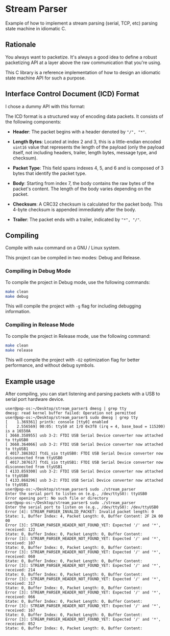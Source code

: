
# Stream Parser
Example of how to implement a stream parsing (serial, TCP, etc) parsing state machine in idiomatic C.

## Rationale
You always want to packetize. It's always a good idea to define a robust packetizing API at a layer above the raw communication that you're using.

This C library is a reference implementation of how to design an idiomatic state machine API for such a purpose. 

## Interface Control Document (ICD) Format

I chose a dummy API with this format:

The ICD format is a structured way of encoding data packets. It consists of the following components:

- **Header**: The packet begins with a header denoted by `"/", "*"`.
  
- **Length Bytes**: Located at index 2 and 3, this is a little-endian encoded `uint16` value that represents the length of the payload (only the payload itself, not including headers, trailer, length bytes, message type, and checksum).

- **Packet Type**: This field spans indexes 4, 5, and 6 and is composed of 3 bytes that identify the packet type.

- **Body**: Starting from index 7, the body contains the raw bytes of the packet's content. The length of the body varies depending on the packet.

- **Checksum**: A CRC32 checksum is calculated for the packet body. This 4-byte checksum is appended immediately after the body.

- **Trailer**: The packet ends with a trailer, indicated by `"*", "/"`.

## Compiling
Compile with `make` command on a GNU / Linux system.

This project can be compiled in two modes: Debug and Release.

### Compiling in Debug Mode

To compile the project in Debug mode, use the following commands:

```bash
make clean
make debug
```

This will compile the project with `-g` flag for including debugging information.

### Compiling in Release Mode

To compile the project in Release mode, use the following command:

```bash
make clean
make release
```

This will compile the project with `-O2` optimization flag for better performance, and without debug symbols.

## Example usage
After compiling, you can start listening and parsing packets with a USB to serial port hardware device.

```terminal
user@pop-os:~/Desktop/stream_parser$ dmesg | grep tty
dmesg: read kernel buffer failed: Operation not permitted
user@pop-os:~/Desktop/stream_parser$ sudo dmesg | grep tty
[    1.369361] printk: console [tty0] enabled
[    2.556569] 00:05: ttyS0 at I/O 0x3f8 (irq = 4, base_baud = 115200) is a 16550A
[ 3668.358955] usb 3-2: FTDI USB Serial Device converter now attached to ttyUSB0
[ 3668.364066] usb 3-2: FTDI USB Serial Device converter now attached to ttyUSB1
[ 4017.386382] ftdi_sio ttyUSB0: FTDI USB Serial Device converter now disconnected from ttyUSB0
[ 4017.387617] ftdi_sio ttyUSB1: FTDI USB Serial Device converter now disconnected from ttyUSB1
[ 4133.859300] usb 3-2: FTDI USB Serial Device converter now attached to ttyUSB0
[ 4133.868296] usb 3-2: FTDI USB Serial Device converter now attached to ttyUSB1
user@pop-os:~/Desktop/stream_parser$ sudo ./stream_parser
Enter the serial port to listen on (e.g., /dev/ttyS0): ttyUSB0              
Error opening port: No such file or directory
user@pop-os:~/Desktop/stream_parser$ sudo ./stream_parser
Enter the serial port to listen on (e.g., /dev/ttyS0): /dev/ttyUSB0
Error [4]: STREAM_PARSER_INVALID_PACKET: Invalid packet length: 0
State: 1, Buffer Index: 4, Packet Length: 0, Buffer Content: 2F 2A 00 00 
Error [3]: STREAM_PARSER_HEADER_NOT_FOUND_YET: Expected '/' and '*', received: 122
State: 0, Buffer Index: 0, Packet Length: 0, Buffer Content: 
Error [3]: STREAM_PARSER_HEADER_NOT_FOUND_YET: Expected '/' and '*', received: 107
State: 0, Buffer Index: 0, Packet Length: 0, Buffer Content: 
Error [3]: STREAM_PARSER_HEADER_NOT_FOUND_YET: Expected '/' and '*', received: 060
State: 0, Buffer Index: 0, Packet Length: 0, Buffer Content: 
Error [3]: STREAM_PARSER_HEADER_NOT_FOUND_YET: Expected '/' and '*', received: 214
State: 0, Buffer Index: 0, Packet Length: 0, Buffer Content: 
Error [3]: STREAM_PARSER_HEADER_NOT_FOUND_YET: Expected '/' and '*', received: 317
State: 0, Buffer Index: 0, Packet Length: 0, Buffer Content: 
Error [3]: STREAM_PARSER_HEADER_NOT_FOUND_YET: Expected '/' and '*', received: 066
State: 0, Buffer Index: 0, Packet Length: 0, Buffer Content: 
Error [3]: STREAM_PARSER_HEADER_NOT_FOUND_YET: Expected '/' and '*', received: 167
State: 0, Buffer Index: 0, Packet Length: 0, Buffer Content: 
Error [3]: STREAM_PARSER_HEADER_NOT_FOUND_YET: Expected '/' and '*', received: 052
State: 0, Buffer Index: 0, Packet Length: 0, Buffer Content: 
```
